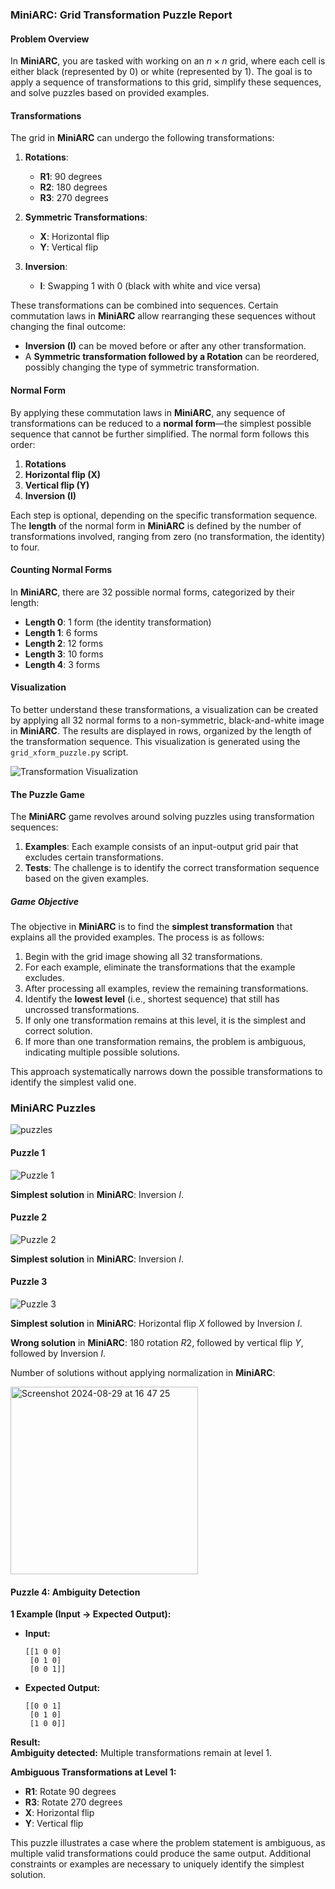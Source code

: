 ### MiniARC: Grid Transformation Puzzle Report

#### Problem Overview

In **MiniARC**, you are tasked with working on an $n \times n$ grid, where each cell is either black (represented by 0) or white (represented by 1). The goal is to apply a sequence of transformations to this grid, simplify these sequences, and solve puzzles based on provided examples.

#### Transformations

The grid in **MiniARC** can undergo the following transformations:

1. **Rotations**:
   - **R1**: 90 degrees
   - **R2**: 180 degrees
   - **R3**: 270 degrees

2. **Symmetric Transformations**:
   - **X**: Horizontal flip
   - **Y**: Vertical flip

3. **Inversion**:
   - **I**: Swapping 1 with 0 (black with white and vice versa)

These transformations can be combined into sequences. Certain commutation laws in **MiniARC** allow rearranging these sequences without changing the final outcome:

- **Inversion (I)** can be moved before or after any other transformation.
- A **Symmetric transformation followed by a Rotation** can be reordered, possibly changing the type of symmetric transformation.

#### Normal Form

By applying these commutation laws in **MiniARC**, any sequence of transformations can be reduced to a **normal form**—the simplest possible sequence that cannot be further simplified. The normal form follows this order:

1. **Rotations**
2. **Horizontal flip (X)**
3. **Vertical flip (Y)**
4. **Inversion (I)**

Each step is optional, depending on the specific transformation sequence. The **length** of the normal form in **MiniARC** is defined by the number of transformations involved, ranging from zero (no transformation, the identity) to four.

#### Counting Normal Forms

In **MiniARC**, there are 32 possible normal forms, categorized by their length:

- **Length 0**: 1 form (the identity transformation)
- **Length 1**: 6 forms
- **Length 2**: 12 forms
- **Length 3**: 10 forms
- **Length 4**: 3 forms

#### Visualization

To better understand these transformations, a visualization can be created by applying all 32 normal forms to a non-symmetric, black-and-white image in **MiniARC**. The results are displayed in rows, organized by the length of the transformation sequence. This visualization is generated using the `grid_xform_puzzle.py` script.

![Transformation Visualization](https://github.com/user-attachments/assets/25c94be0-d4e7-4d01-9d97-5bef8980122e)

#### The Puzzle Game

The **MiniARC** game revolves around solving puzzles using transformation sequences:

1. **Examples**: Each example consists of an input-output grid pair that excludes certain transformations.
2. **Tests**: The challenge is to identify the correct transformation sequence based on the given examples.

##### Game Objective

The objective in **MiniARC** is to find the **simplest transformation** that explains all the provided examples. The process is as follows:

1. Begin with the grid image showing all 32 transformations.
2. For each example, eliminate the transformations that the example excludes.
3. After processing all examples, review the remaining transformations.
4. Identify the **lowest level** (i.e., shortest sequence) that still has uncrossed transformations.
5. If only one transformation remains at this level, it is the simplest and correct solution.
6. If more than one transformation remains, the problem is ambiguous, indicating multiple possible solutions.

This approach systematically narrows down the possible transformations to identify the simplest valid one.

### MiniARC Puzzles

![puzzles](https://github.com/user-attachments/assets/e2dc5f3a-0293-4169-b482-fb4f595d2e9b)

#### Puzzle 1

![Puzzle 1](https://github.com/user-attachments/assets/d8300687-791b-40ab-8f24-7390606f399e)

**Simplest solution** in **MiniARC**: Inversion $`I`$.

#### Puzzle 2

![Puzzle 2](https://github.com/user-attachments/assets/63e7b788-83ee-44f7-8c97-f529119e5a13)

**Simplest solution** in **MiniARC**: Inversion $`I`$.

#### Puzzle 3

![Puzzle 3](https://github.com/user-attachments/assets/686bc595-f90e-444d-9973-60a2ef5e5d36)

**Simplest solution** in **MiniARC**: Horizontal flip $`X`$ followed by Inversion $`I`$.

**Wrong solution** in **MiniARC**: 180 rotation $`R2`$, followed by vertical flip $`Y`$, followed by Inversion $`I`$.

Number of solutions without applying normalization in **MiniARC**:

<img width="300" alt="Screenshot 2024-08-29 at 16 47 25" src="https://github.com/user-attachments/assets/da18a2a0-f458-49d2-8b66-084ab8810b02">


#### Puzzle 4: Ambiguity Detection

**1 Example (Input -> Expected Output):**

- **Input:**
  ```
  [[1 0 0]
   [0 1 0]
   [0 0 1]]
  ```
- **Expected Output:**
  ```
  [[0 0 1]
   [0 1 0]
   [1 0 0]]
  ```

**Result:**  
**Ambiguity detected:** Multiple transformations remain at level 1.

**Ambiguous Transformations at Level 1:**
- **R1**: Rotate 90 degrees
- **R3**: Rotate 270 degrees
- **X**: Horizontal flip
- **Y**: Vertical flip

This puzzle illustrates a case where the problem statement is ambiguous, as multiple valid transformations could produce the same output. Additional constraints or examples are necessary to uniquely identify the simplest solution.
